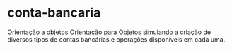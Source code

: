 # conta-bancaria
Orientação a objetos
Orientação para Objetos simulando a criação de diversos tipos de contas bancárias e operações disponíveis em cada uma.
